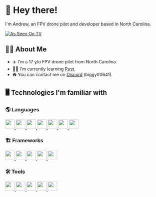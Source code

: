 # 👋 **Hey there!**

I'm Andrew, an FPV drone pilot and developer based in North Carolina.

 [![As Seen On TV](https://forthebadge.com/images/badges/as-seen-on-tv.svg)](https://www.youtube.com/watch?v=7UJhRN95log)

## 🧑‍💻 **About Me**
 - ✈️ I'm a 17 y/o FPV drone pilot from North Carolina.
 - 🧑‍🎓 I'm currently learning [Rust](https://rust-lang.org).
 - ☎️ You can contact me on [Discord](https://discord.com/users/277822562116042753) (biggy#0641).

## 🖥️ **Technologies I'm familiar with**
### 🌎 **Languages**
<p>
  <a href="https://mdn.io">
    <img src="https://cdn.jsdelivr.net/gh/devicons/devicon/icons/javascript/javascript-original.svg" width="30" height="30">
  </a>
  <a href="https://www.typescriptlang.org">
    <img src="https://cdn.jsdelivr.net/gh/devicons/devicon/icons/typescript/typescript-original.svg" width="30" height="30">
  </a>
  <a href="https://rust-lang.org">
    <img src="https://cdn.jsdelivr.net/gh/devicons/devicon/icons/rust/rust-plain.svg" width="30" height="30">
  </a>
  <a href="https://go.dev/">
    <img src="https://cdn.jsdelivr.net/gh/devicons/devicon/icons/go/go-original-wordmark.svg" width="30" height="30" />
  </a>
  <a href="https://developer.mozilla.org/en-US/docs/Web/HTML">
    <img src="https://cdn.jsdelivr.net/gh/devicons/devicon/icons/html5/html5-original.svg" width="30" height="30">
  </a>
  <a href="https://developer.mozilla.org/en-US/docs/Web/CSS">
    <img src="https://cdn.jsdelivr.net/gh/devicons/devicon/icons/css3/css3-original.svg" width="30" height="30">
 </a>
  <a href="https://python.org">
    <img src="https://cdn.jsdelivr.net/gh/devicons/devicon/icons/python/python-original.svg" width="30" height="30">
  </a>
</p>

### 🏗️ **Frameworks**
<p>
  <a href="https://nodejs.org">
    <img src="https://cdn.jsdelivr.net/gh/devicons/devicon/icons/nodejs/nodejs-original.svg" width="30" height="30">
  </a>
  <a href="https://nextjs.org">
    <img src="https://cdn.jsdelivr.net/gh/devicons/devicon/icons/nextjs/nextjs-line.svg" width="30" height="30">
  </a>
  <a href="https://svelte.dev">
    <img src="https://cdn.jsdelivr.net/gh/devicons/devicon/icons/svelte/svelte-original.svg" width="30" height="30">
  </a>
  <a href="https://gatsbyjs.com">
    <img src="https://cdn.jsdelivr.net/gh/devicons/devicon/icons/gatsby/gatsby-original.svg" width="30" height="30">
  </a>
  <a href="https://reactjs.org">
    <img src="https://cdn.jsdelivr.net/gh/devicons/devicon/icons/react/react-original.svg" width="30" height="30">
  </a>
</p>

### 🛠️ **Tools**
<p>
  <a href="https://git-scm.org">
    <img src="https://cdn.jsdelivr.net/gh/devicons/devicon/icons/git/git-original.svg" width="30" height="30">
  </a>
  <a href="https://figma.com">
    <img src="https://cdn.jsdelivr.net/gh/devicons/devicon/icons/figma/figma-original.svg" width="30" height="30">
  </a>
  <a href="https://postgresql.org">
    <img src="https://cdn.jsdelivr.net/gh/devicons/devicon/icons/postgresql/postgresql-original.svg" width="30" height="30">
  </a>
  <a href="https://docker.com">
    <img src="https://cdn.jsdelivr.net/gh/devicons/devicon/icons/docker/docker-plain.svg" width="30" height="30">
  </a>
  <a href="https://www.mongodb.com/">
    <img src="https://cdn.jsdelivr.net/gh/devicons/devicon/icons/mongodb/mongodb-original.svg" width="30" height="30" />
  </a>
</p>
